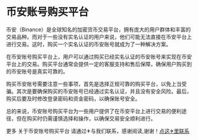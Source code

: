 # 币安账号购买平台

币安（Binance）是全球知名的加密货币交易平台，拥有庞大的用户群体和丰富的交易品种。而对于一些没有实名认证的用户来说，他们可能无法直接在币安平台上进行交易。这时，购买一个实名认证的币安账号就成为了一种解决方案。

在币安账号购买平台上，用户可以通过购买已经实名认证的币安账号来实现在币安平台上的交易。购买平台通常会提供一定的客服支持和售后保障，确保用户购买到的币安账号是真实可靠的。

购买币安账号需要注意一些事项，首先是选择正规可靠的购买平台，以免上当受骗。其次是要确保购买的币安账号已经通过实名认证，并且没有安全风险。最后，购买后要及时修改登录密码和资金密码，以确保账号安全。

总的来说，币安账号购买平台为一些用户提供了在币安平台上进行交易的便利途径，但在购买时仍需谨慎选择和操作，以确保交易安全顺利进行。

更多 关于币安账号购买平台 请通过✈与我们联系，感谢阅读,谢谢！[点这✈里联系](https://acc.k02.cc)